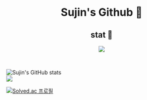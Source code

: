 <h1 align=center>Sujin's Github 👋 </h1>

<h2 align=center> stat 🌱 </h2>
<p align="center"><img src="https://img.shields.io/badge/java-007396?style=flat-square&logo=java&logoColor=white"/></a></p>
</br>

![Sujin's GitHub stats](https://github-readme-stats.vercel.app/api?username=sujin0529&theme=vue&show_icons=true)</br>
 <img src="https://github-readme-stats.vercel.app/api/top-langs/?username=sujin0529&layout=compact&theme=calm" /></br>

[![Solved.ac
프로필](http://mazassumnida.wtf/api/v2/generate_badge?boj=tnwls0529)](https://solved.ac/tnwls0529)

<!--
**sujin0529/sujin0529** is a ✨ _special_ ✨ repository because its `README.md` (this file) appears on your GitHub profile.

Here are some ideas to get you started:

- 🔭 I’m currently working on ...
- 🌱 I’m currently learning ...
- 👯 I’m looking to collaborate on ...
- 🤔 I’m looking for help with ...
- 💬 Ask me about ...
- 📫 How to reach me: ...
- 😄 Pronouns: ...
- ⚡ Fun fact: ...
-->
